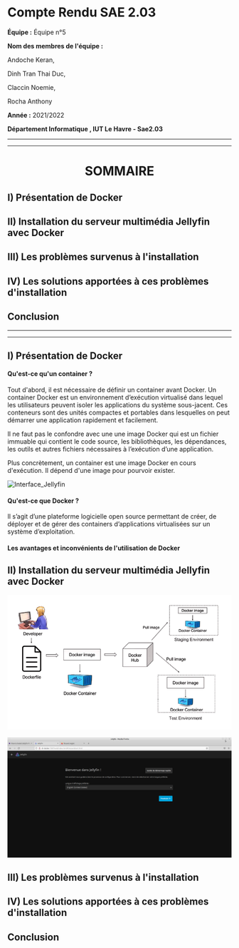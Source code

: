 # Compte Rendu SAE 2.03  

**Équipe :** Équipe n°5  

**Nom des membres de l'équipe :**  

Andoche Keran,  

Dinh Tran Thai Duc,  

Claccin Noemie,  

Rocha Anthony  


**Année :** 2021/2022   

**Département Informatique , IUT Le Havre - Sae2.03**

--------------------------------------------------------------------------------
--------------------------------------------------------------------------------

# <center> SOMMAIRE </center>

## I)   Présentation de Docker

## II)  Installation du serveur multimédia Jellyfin avec Docker

## III) Les problèmes survenus à l'installation

## IV) Les solutions apportées à ces problèmes d'installation

## Conclusion

-------------------------------------------------------------------------------- 
-------------------------------------------------------------------------------- 


## I) Présentation de Docker

#### Qu'est-ce qu'un container ?



Tout d'abord, il est nécessaire de définir un container avant Docker. Un container Docker est un environnement d’exécution virtualisé dans lequel les utilisateurs peuvent isoler les applications du système sous-jacent. Ces conteneurs sont des unités compactes et portables dans lesquelles on peut démarrer une application rapidement et facilement.  
      
Il ne faut pas le confondre avec une une image Docker qui est un fichier immuable  qui contient le code source, les bibliothèques, les dépendances, les outils et autres fichiers nécessaires à l’exécution d’une application.

Plus concrètement, un container est une image Docker en cours d'exécution. Il dépend d'une image pour pourvoir exister.

![Interface_Jellyfin](./Images/Image_container.jpeg)

#### Qu'est-ce que Docker ?  

Il s’agit d’une plateforme logicielle open source permettant de créer, de déployer et de gérer des containers d’applications virtualisées sur un système d’exploitation.  


#### Les avantages et inconvénients de l'utilisation de Docker



## II) Installation du serveur multimédia Jellyfin avec Docker

![Interface_Jellyfin](./Images/schema_docker.png)  


![Interface_Jellyfin](./Images/Interface_Jellyfin.png)

## III) Les problèmes survenus à l'installation

## IV) Les solutions apportées à ces problèmes d'installation

## Conclusion












